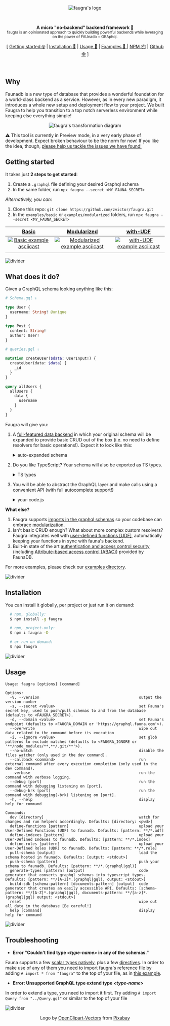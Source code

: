 <p align="center"><img src="https://raw.githubusercontent.com/zvictor/faugra/master/.media/logo.jpg" alt="faugra's logo" /><p>
<br>

<p align="center">
<strong>A micro "no-backend" backend framework 🤯</strong><br />
<sub>faugra is an opinionated approach to quickly building powerful backends while leveraging on the power of FAUnadb + GRAphql.</sub>
</p>

<p align="center">
  [ <a href="#getting-started">Getting started 🤓</a> | <a href="#getting-started">Installation 💾</a> | <a href="#usage">Usage 🦆</a> | <a href="https://github.com/zvictor/faugra/tree/master/examples">Examples 🌈 </a> | <a href="https://www.npmjs.com/package/faugra">NPM 📦</a> | <a href="https://github.com/zvictor/faugra">Github 🕸</a> ]
</p>
<br />

## Why

Faunadb is a new type of database that provides a wonderful foundation for a world-class backend as a service. However, as in every new paradigm, it introduces a whole new setup and deployment flow to your project. We built Faugra to help you transition to a top notch serverless environment while keeping else everything simple!

<p align="center"><img src="https://raw.githubusercontent.com/zvictor/faugra/master/.media/transformation.png" alt="faugra's transformation diagram" /><p>

⚠️ This tool is currently in Preview mode, in a very early phase of development. Expect broken behaviour to be the norm for now! If you like the idea, though, [please help us tackle the issues we have found!](https://github.com/zvictor/faugra/issues)

## Getting started

It takes just **2 steps to get started**:

1. Create a `.graphql` file defining your desired Graphql schema
2. In the same folder, run `npx faugra --secret <MY_FAUNA_SECRET>`

_Alternatively, you can:_

1. Clone this repo: `git clone https://github.com/zvictor/faugra.git`
2. In the `examples/basic` or `examples/modularized` folders, run `npx faugra --secret <MY_FAUNA_SECRET>`

|                                                            [Basic](./examples/basic)                                                            |                                                            [Modularized](./examples/modularized)                                                            |                                                            [with-UDF](./examples/with-UDF)                                                            |
| :---------------------------------------------------------------------------------------------------------------------------------------------: | :---------------------------------------------------------------------------------------------------------------------------------------------------------: | :---------------------------------------------------------------------------------------------------------------------------------------------------: |
| [![Basic example asciicast](https://raw.githubusercontent.com/zvictor/faugra/master/.media/examples/basic.gif)](https://asciinema.org/a/361576) | [![Modularized example asciicast](https://raw.githubusercontent.com/zvictor/faugra/master/.media/examples/modularized.gif)](https://asciinema.org/a/361562) | [![with-UDF example asciicast](https://raw.githubusercontent.com/zvictor/faugra/master/.media/examples/with-UDF.gif)](https://asciinema.org/a/361573) |
|                                                                                                                                                 |

![divider](https://raw.githubusercontent.com/zvictor/faugra/master/.media/divider.png)

## What does it do?

Given a GraphQL schema looking anything like this:

```graphql
# Schema.gql ↓

type User {
  username: String! @unique
}

type Post {
  content: String!
  author: User!
}

# queries.gql ↓

mutation createUser($data: UserInput!) {
  createUser(data: $data) {
    _id
  }
}

query allUsers {
  allUsers {
    data {
      username
    }
  }
}
```

Faugra will give you:

1. A [full-featured data backend](https://docs.fauna.com/fauna/current/introduction) in which your original schema will be expanded to provide basic CRUD out of the box (i.e. no need to define resolvers for basic operations!). Expect it to look like this:

   <details>
      <summary>auto-expanded schema</summary>

   ```graphql
   type Query {
     findPostByID(id: ID!): Post
     findUserByID(id: ID!): User
   }

   type Mutation {
     updateUser(id: ID!, data: UserInput!): User
     createUser(data: UserInput!): User!
     updatePost(id: ID!, data: PostInput!): Post
     deleteUser(id: ID!): User
     deletePost(id: ID!): Post
     createPost(data: PostInput!): Post!
   }

   type Post {
     author: User!
     _id: ID!
     content: String!
     title: String!
   }

   type User {
     _id: ID!
     username: String!
   }

   input PostInput {
     title: String!
     content: String!
     author: PostAuthorRelation
   }

   input UserInput {
     username: String!
   }

   # ... plus few other less important definitions such as relations and pagination
   ```

   </details>

2. Do you like TypeScript? Your schema will also be exported as TS types.

   <details>
      <summary>TS types</summary>

   ```typescript
   export type Query = {
     __typename?: 'Query'
     /** Find a document from the collection of 'Post' by its id. */
     findPostByID?: Maybe<Post>
     /** Find a document from the collection of 'User' by its id. */
     findUserByID?: Maybe<User>
   }

   export type Mutation = {
     __typename?: 'Mutation'
     /** Update an existing document in the collection of 'User' */
     updateUser?: Maybe<User>
     /** Create a new document in the collection of 'User' */
     createUser: User
     /** Update an existing document in the collection of 'Post' */
     updatePost?: Maybe<Post>
     /** Delete an existing document in the collection of 'User' */
     deleteUser?: Maybe<User>
     /** Delete an existing document in the collection of 'Post' */
     deletePost?: Maybe<Post>
     /** Create a new document in the collection of 'Post' */
     createPost: Post
   }

   export type Post = {
     __typename?: 'Post'
     author: User
     /** The document's ID. */
     _id: Scalars['ID']
     content: Scalars['String']
     title: Scalars['String']
   }

   export type User = {
     __typename?: 'User'
     /** The document's ID. */
     _id: Scalars['ID']
     username: Scalars['String']
   }

   // ... plus few other less important definitions such as relations and pagination
   ```

   </details>

3. You will be able to abstract the GraphQL layer and make calls using a convenient API (with full autocomplete support!)

   <details>
      <summary>your-code.js</summary>

   ```typescript
   import faugra from 'fraugra' // <-- automatically loads the SDK generated exclusively to your schema

   await faugra().createUser({ username: `rick-sanchez` }) // <-- TS autocomplete and type checking enabled!
   await faugra({ secret: 'different-access-token' }).createUser({ username: `morty-smith` }) // <-- Easily handle authentication and sessions

   const { allUsers } = await faugra().allUsers()

   for (const user of allUsers.data) {
     console.log(user)
   }

   // output:
   //
   // { username: 'rick-sanchez' }
   // { username: 'morty-smith' }
   ```

   </details>

**What else?**

1. Faugra supports [imports in the graphql schemas](https://www.graphql-tools.com/docs/schema-loading/#using-import-expression) so your codebase can embrace [modularization](examples/modularized).
2. Isn't basic CRUD enough? What about more complex custom resolvers? Faugra integrates well with [user-defined functions [UDF]](https://docs.fauna.com/fauna/current/api/graphql/functions), automatically keeping your functions in sync with fauna's backend.
3. Built-in state of the art [authentication and access control security](https://docs.fauna.com/fauna/current/security/) (including [Attribute-based access control (ABAC)](https://docs.fauna.com/fauna/current/security/abac)) provided by FaunaDB.

For more examples, please check our [examples directory](https://github.com/zvictor/faugra/tree/master/examples).

![divider](https://raw.githubusercontent.com/zvictor/faugra/master/.media/divider.png)

## Installation

You can install it globally, per project or just run it on demand:

```bash
  # npm, globally:
  $ npm install -g faugra

  # npm, project-only:
  $ npm i faugra -D

  # or run on demand:
  $ npx faugra
```

![divider](https://raw.githubusercontent.com/zvictor/faugra/master/.media/divider.png)

## Usage

```
Usage: faugra [options] [command]

Options:
  -V, --version                                            output the version number
  -s, --secret <value>                                     set Fauna's secret key, used to push/pull schemas to and from the database (defaults to <FAUGRA_SECRET>).
  -d, --domain <value>                                     set Fauna's endpoint (defaults to <FAUGRA_DOMAIN or 'https://graphql.fauna.com'>).
  --overwrite                                              wipe out data related to the command before its execution
  -i, --ignore <value>                                     set glob patterns to exclude matches (defaults to <FAUGRA_IGNORE or '**/node_modules/**,**/.git/**'>).
  --no-watch                                               disable the files watcher (only used in the dev command).
  --callback <command>                                     run external command after every execution completion (only used in the dev command).
  --verbose                                                run the command with verbose logging.
  --debug [port]                                           run the command with debugging listening on [port].
  --debug-brk [port]                                       run the command with debugging(-brk) listening on [port].
  -h, --help                                               display help for command

Commands:
  dev [directory]                                          watch for changes and run helpers accordingly. Defaults: [directory: <pwd>]
  define-functions [pattern]                               upload your User-Defined Functions (UDF) to faunadb. Defaults: [pattern: **/*.udf]
  define-indexes [pattern]                                 upload your User-Defined Indexes to faunadb. Defaults: [pattern: **/*.index]
  define-roles [pattern]                                   upload your User-Defined Roles (UDR) to faunadb. Defaults: [pattern: **/*.role]
  pull-schema [output]                                     load the schema hosted in faunadb. Defaults: [output: <stdout>]
  push-schema [pattern]                                    push your schema to faunadb. Defaults: [pattern: **/*.(graphql|gql)]
  generate-types [pattern] [output]                        code generator that converts graphql schemas into typescript types. Defaults: [pattern: **/[A-Z]*.(graphql|gql), output: <stdout>]
  build-sdk [schema-pattern] [documents-pattern] [output]  code generator that creates an easily accessible API. Defaults: [schema-pattern: **/[A-Z]*.(graphql|gql), documents-pattern: **/[a-z]*.(graphql|gql) output: <stdout>]
  reset                                                    wipe out all data in the database [Be careful!]
  help [command]                                           display help for command
```

![divider](https://raw.githubusercontent.com/zvictor/faugra/master/.media/divider.png)

## Troubleshooting

- **Error "Couldn't find type _\<type-name\>_ in any of the schemas."**

Fauna supports a few [scalar types natively](https://docs.fauna.com/fauna/current/api/graphql/#supported-scalar-types), plus a few [directives](https://docs.fauna.com/fauna/current/api/graphql/directives/). In order to make use of any of them you need to import faugra's reference file by adding `# import * from "faugra"` to the top of your file, as in [this example](./examples/modularized/accounts/User.gql#L1).

- **Error: Unsupported GraphQL type extend type _\<type-name\>_**

In order to extend a type, you need to import it first. Try adding `# import Query from "../Query.gql"` or similar to the top of your file

![divider](https://raw.githubusercontent.com/zvictor/faugra/master/.media/divider.png)

<p align="center">
Logo by <a href="https://pixabay.com/users/OpenClipart-Vectors-30363/?utm_source=link-attribution&amp;utm_medium=referral&amp;utm_campaign=image&amp;utm_content=1299735">OpenClipart-Vectors</a> from <a href="https://pixabay.com/?utm_source=link-attribution&amp;utm_medium=referral&amp;utm_campaign=image&amp;utm_content=1299735">Pixabay</a>
</p>
